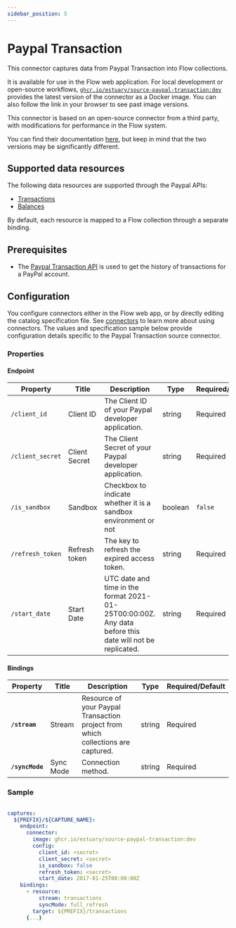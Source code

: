 ```yaml
---
sidebar_position: 5
---
```

# Paypal Transaction

This connector captures data from Paypal Transaction into Flow collections.

It is available for use in the Flow web application. For local development or open-source workflows, [`ghcr.io/estuary/source-paypal-transaction:dev`](https://ghcr.io/estuary/source-paypal-transaction:dev) provides the latest version of the connector as a Docker image. You can also follow the link in your browser to see past image versions.

This connector is based on an open-source connector from a third party, with modifications for performance in the Flow system.

You can find their documentation [here](https://docs.airbyte.com/integrations/sources/paypal-transaction/),
but keep in mind that the two versions may be significantly different.

## Supported data resources

The following data resources are supported through the Paypal APIs:

* [Transactions](https://developer.paypal.com/docs/api/transaction-search/v1/#transactions)
* [Balances](https://developer.paypal.com/docs/api/transaction-search/v1/#balances)

By default, each resource is mapped to a Flow collection through a separate binding.

## Prerequisites

* The [Paypal Transaction API](https://developer.paypal.com/docs/api/transaction-search/v1/) is used to get the history of transactions for a PayPal account.

## Configuration

You configure connectors either in the Flow web app, or by directly editing the catalog specification file.
See [connectors](../../../concepts/connectors.md#using-connectors) to learn more about using connectors. The values and specification sample below provide configuration details specific to the Paypal Transaction source connector.

### Properties

#### Endpoint

| Property | Title | Description | Type | Required/Default |
|---|---|---|---|---|
| `/client_id` | Client ID | The Client ID of your Paypal developer application. | string | Required |
| `/client_secret` | Client Secret | The Client Secret of your Paypal developer application. | string | Required |
| `/is_sandbox` | Sandbox | Checkbox to indicate whether it is a sandbox environment or not | boolean | `false` |
| `/refresh_token` | Refresh token | The key to refresh the expired access token. | string | Required |
| `/start_date` | Start Date | UTC date and time in the format 2021-01-25T00:00:00Z. Any data before this date will not be replicated. | string | Required |

#### Bindings

| Property | Title | Description | Type | Required/Default |
|---|---|---|---|---|
| **`/stream`** | Stream | Resource of your Paypal Transaction project from which collections are captured. | string | Required |
| **`/syncMode`** | Sync Mode | Connection method. | string | Required |

### Sample

```yaml

captures:
  ${PREFIX}/${CAPTURE_NAME}:
    endpoint:
      connector:
        image: ghcr.io/estuary/source-paypal-transaction:dev
        config:
          client_id: <secret>
          client_secret: <secret>
          is_sandbox: false
          refresh_token: <secret>
          start_date: 2017-01-25T00:00:00Z
    bindings:
      - resource:
          stream: transactions
          syncMode: full_refresh
        target: ${PREFIX}/transactions
      {...}
```
